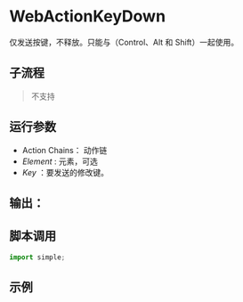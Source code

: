 # WebActionKeyDown 
仅发送按键，不释放。只能与（Control、Alt 和 Shift）一起使用。

## 子流程
> 不支持


## 运行参数

* Action Chains： 动作链
* *Element* : 元素，可选
* *Key* ：要发送的修改键。
  
## 输出：

    


## 脚本调用

```python
import simple;

```

## 示例